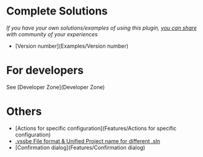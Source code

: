# Complete Solutions #

*If you have your own solutions/examples of using this plugin, [you can share](https://bitbucket.org/3F/vssolutionbuildevent/wiki/create) with community of your experiences*

* [Version number](Examples/Version number)

# For developers #

See [Developer Zone](Developer Zone)

# Others #

* [Actions for specific configuration](Features/Actions for specific configuration)
* [.vssbe File format & Unified Project name for different .sln](Features/.vssbe)
* [Confirmation dialog](Features/Confirmation dialog)